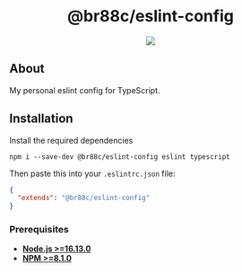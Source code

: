 <div align="center">
    <br>
    <h1>@br88c/eslint-config</h1>
    <p>
        <a href="https://www.npmjs.com/package/@br88c/eslint-config"><img src="https://img.shields.io/npm/v/@br88c/eslint-config.svg?color=5162F&style=for-the-badge&logo=npm"></a>
    </p>
</div>

## About
My personal eslint config for TypeScript.

## Installation
Install the required dependencies
```
npm i --save-dev @br88c/eslint-config eslint typescript
```

Then paste this into your `.eslintrc.json` file:
```json
{
  "extends": "@br88c/eslint-config"
}
```

### Prerequisites

- **[Node.js >=16.13.0](https://nodejs.org/)**
- **[NPM >=8.1.0](https://www.npmjs.com/)**
